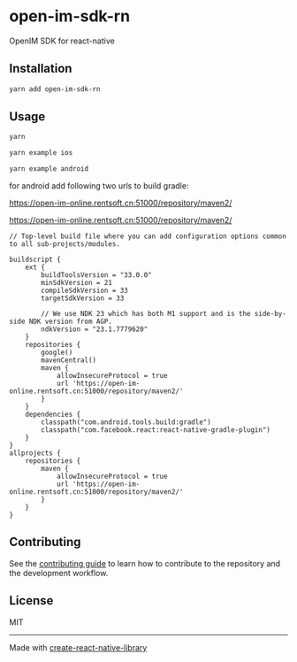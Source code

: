 # open-im-sdk-rn

OpenIM SDK for react-native

## Installation

```sh
yarn add open-im-sdk-rn
```

## Usage

```js
yarn

yarn example ios

yarn example android
```
for android add following two urls to build gradle:
<br />

https://open-im-online.rentsoft.cn:51000/repository/maven2/
<br />

https://open-im-online.rentsoft.cn:51000/repository/maven2/
<br />
```
// Top-level build file where you can add configuration options common to all sub-projects/modules.

buildscript {
    ext {
        buildToolsVersion = "33.0.0"
        minSdkVersion = 21
        compileSdkVersion = 33
        targetSdkVersion = 33

        // We use NDK 23 which has both M1 support and is the side-by-side NDK version from AGP.
        ndkVersion = "23.1.7779620"
    }
    repositories {
        google()
        mavenCentral()
        maven {
            allowInsecureProtocol = true
            url 'https://open-im-online.rentsoft.cn:51000/repository/maven2/'
        }
    }
    dependencies {
        classpath("com.android.tools.build:gradle")
        classpath("com.facebook.react:react-native-gradle-plugin")
    }
}
allprojects {
    repositories {
        maven {
            allowInsecureProtocol = true
            url 'https://open-im-online.rentsoft.cn:51000/repository/maven2/'
        }
    }
}
```
## Contributing

See the [contributing guide](CONTRIBUTING.md) to learn how to contribute to the repository and the development workflow.

## License

MIT

---

Made with [create-react-native-library](https://github.com/callstack/react-native-builder-bob)
